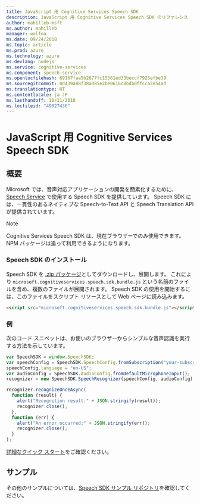 ```yaml
---
title: JavaScript 用 Cognitive Services Speech SDK
description: JavaScript 用 Cognitive Services Speech SDK のリファレンス
author: mahilleb-msft
ms.author: mahilleb
manager: wolfma
ms.date: 09/24/2018
ms.topic: article
ms.prod: azure
ms.technology: azure
ms.devlang: nodejs
ms.service: cognitive-services
ms.component: speech-service
ms.openlocfilehash: 69167faa5b2677fc15561ed33beccf7925efbe39
ms.sourcegitcommit: 0d439a88f38a085e2be0616c8bdb0ffcca2e54ad
ms.translationtype: HT
ms.contentlocale: ja-JP
ms.lasthandoff: 10/11/2018
ms.locfileid: "49027436"
---
```

# <a name="cognitive-services-speech-sdk-for-javascript"></a>JavaScript 用 Cognitive Services Speech SDK

## <a name="overview"></a>概要

Microsoft では、音声対応アプリケーションの開発を簡素化するために、[Speech Service](https://aka.ms/csspeech) で使用する Speech SDK を提供しています。
Speech SDK には、一貫性のあるネイティブな Speech-to-Text API と Speech Translation API が提供されています。

> [!NOTE]
> Cognitive Services Speech SDK は、現在ブラウザーでのみ使用できます。
> NPM パッケージは追って利用できるようになります。

### <a name="install-the-speech-sdk"></a>Speech SDK のインストール

Speech SDK を [.zip パッケージ](https://aka.ms/csspeech/jsbrowserpackage)としてダウンロードし、展開します。
これにより `microsoft.cognitiveservices.speech.sdk.bundle.js` という名前のファイルを含め、複数のファイルが展開されます。
Speech SDK の使用を開始するには、このファイルをスクリプト リソースとして Web ページに読み込みます。

```html
<script src="microsoft.cognitiveservices.speech.sdk.bundle.js"></script>
```

### <a name="example"></a>例 

次のコード スニペットは、お使いのブラウザーからシンプルな音声認識を実行する方法を示しています。

```javascript 
var SpeechSDK = window.SpeechSDK;
var speechConfig = SpeechSDK.SpeechConfig.fromSubscription("your-subscription-key", "your-service-region");
speechConfig.language = "en-US";
var audioConfig = SpeechSDK.AudioConfig.fromDefaultMicrophoneInput();
recognizer = new SpeechSDK.SpeechRecognizer(speechConfig, audioConfig);

recognizer.recognizeOnceAsync(
  function (result) {
    alert("Recognition result:" + JSON.stringify(result));
    recognizer.close();
  },
  function (err) {
    alert("An error occurred:" + JSON.stringify(err));
    recognizer.close();
  }
);
``` 

[詳細なクイック スタート](/azure/cognitive-services/speech-service/quickstart-js-browser)をご確認ください。

## <a name="samples"></a>サンプル

その他のサンプルについては、[Speech SDK サンプル リポジトリ](https://aka.ms/csspeech/samples)を確認してください。
